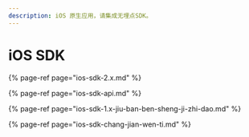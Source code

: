 ```yaml
---
description: iOS 原生应用，请集成无埋点SDK。
---
```


# iOS SDK

{% page-ref page="ios-sdk-2.x.md" %}

{% page-ref page="ios-sdk-api.md" %}

{% page-ref page="ios-sdk-1.x-jiu-ban-ben-sheng-ji-zhi-dao.md" %}

{% page-ref page="ios-sdk-chang-jian-wen-ti.md" %}



